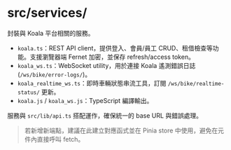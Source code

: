 # src/services/

封裝與 Koala 平台相關的服務。

- `koala.ts`：REST API client，提供登入、會員/員工 CRUD、租借檢查等功能。支援瀏覽器端 Fernet 加密，並保存 refresh/access token。
- `koala_ws.ts`：WebSocket utility，用於連接 Koala 遙測錯誤日誌 (`/ws/bike/error-logs/`)。
- `koala_realtime_ws.ts`：即時車輛狀態串流工具，訂閱 `/ws/bike/realtime-status/` 更新。
- `koala.js` / `koala_ws.js`：TypeScript 編譯輸出。

服務與 `src/lib/api.ts` 搭配運作，確保統一的 base URL 與錯誤處理。

> 若新增新端點，建議在此建立對應函式並在 Pinia store 中使用，避免在元件內直接呼叫 fetch。
